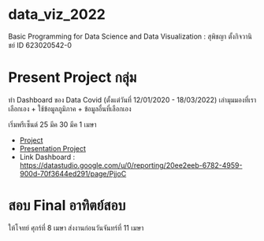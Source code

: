 # data_viz_2022
Basic Programming for Data Science and Data Visualization : สุพิชญา ตั้งกิจวานิชย์ ID 623020542-0

# Present Project กลุ่ม

ทำ Dashboard ของ Data Covid (ตั้งแต่วันที่ 12/01/2020 - 18/03/2022) เล่ามุมมองที่เราเลือกเอง + ใช้ข้อมูลภูมิภาค + ข้อมูลอื่นที่เลือกเอง

เริ่มพรีเซ็นต์ 25 มีค 30 มีค 1 เมษา
 * [Project](https://github.com/SupidchayaTangkidwanich/data_viz_2022/blob/main/Data_Viz_Project.ipynb)
 * [Presentation Project](https://github.com/SupidchayaTangkidwanich/data_viz_2022/blob/main/%E0%B8%AA%E0%B9%84%E0%B8%A5%E0%B8%94%E0%B9%8C%E0%B8%87%E0%B8%B2%E0%B8%99%20Project%20%E0%B8%81%E0%B8%A5%E0%B8%B8%E0%B9%88%E0%B8%A1%E0%B8%88%E0%B8%A3%E0%B8%B4%E0%B8%87%E0%B9%83%E0%B8%88.pdf)
* Link Dashboard : https://datastudio.google.com/u/0/reporting/20ee2eeb-6782-4959-900d-70f3644ed291/page/PjjoC 

# สอบ Final อาทิตย์สอบ
ให้โจทย์ ศุกร์ที่ 8 เมษา ส่งงานก่อนวันจันทร์ที่ 11 เมษา
